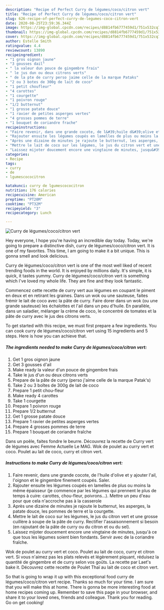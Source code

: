 ```yaml
---
description: "Recipe of Perfect Curry de légumes/coco/citron vert"
title: "Recipe of Perfect Curry de légumes/coco/citron vert"
slug: 626-recipe-of-perfect-curry-de-legumes-coco-citron-vert
date: 2020-08-25T23:59:36.344Z
image: https://img-global.cpcdn.com/recipes/d8814fb6777459d1/751x532cq70/curry-de-legumescococitron-vert-photo-principale-de-la-recette.jpg
thumbnail: https://img-global.cpcdn.com/recipes/d8814fb6777459d1/751x532cq70/curry-de-legumescococitron-vert-photo-principale-de-la-recette.jpg
cover: https://img-global.cpcdn.com/recipes/d8814fb6777459d1/751x532cq70/curry-de-legumescococitron-vert-photo-principale-de-la-recette.jpg
author: Estelle Smith
ratingvalue: 4.4
reviewcount: 13890
recipeingredient:
- "1 gros oignon jaune"
- "3 gousses dail"
- " la valeur dun pouce de gingembre frais"
- " le jus dun ou deux citrons verts"
- " de la pte de curry perso jaime celle de la marque Pataks"
- "2 ou 3 botes de 300g de lait de coco"
- "1 petit choufleur"
- "4 carottes"
- "1 courgette"
- "1 poivron rouge"
- "1/2 butternut"
- "1 grosse patate douce"
- "1 ravier de petites asperges vertes"
- "4 grosses pommes de terre"
- "1 bouquet de coriandre frache"
recipeinstructions:
- "Faire revenir, dans une grande cocote, de l&#39;huile d&#39;olive et y ajouter l&#39;ail, l&#39;oignon et le gingembre finement coupés. Saler."
- "Rajouter ensuite les légumes coupés en lamelles de plus ou moins la même épaisseur (je commence par les légumes qui prennent le plus de temps à cuire: carottes, chou-fleur, poivrons...). Mettre un peu d&#39;eau pour que cela n&#39;accroche pas à la casserole"
- "Après une dizaine de minutes je rajoute le butternut, les asperges, la patate douce, les pommes de terre et la courgette."
- "Mettre le lait de coco sur les légumes, le jus du citron vert et une grosse cuillère à soupe de la pâte de curry. Rectifier l&#39;assaisonnement si besoin (en rajoutant de la pâte de curry ou du citron et ou du sel)."
- "Laissez mijoter doucement encore une vingtaine de minutes, jusqu&#39;à ce que tous les légumes soient bien fondants. Servir avec de la coriandre fraîche."
categories:
- Recipe
tags:
- curry
- de
- lgumescococitron

katakunci: curry de lgumescococitron 
nutrition: 176 calories
recipecuisine: American
preptime: "PT20M"
cooktime: "PT32M"
recipeyield: "3"
recipecategory: Lunch

---
```



![Curry de légumes/coco/citron vert](https://img-global.cpcdn.com/recipes/d8814fb6777459d1/751x532cq70/curry-de-legumescococitron-vert-photo-principale-de-la-recette.jpg)

Hey everyone, I hope you're having an incredible day today. Today, we're going to prepare a distinctive dish, curry de légumes/coco/citron vert. It is one of my favorites. This time, I am going to make it a bit unique. This is gonna smell and look delicious.

Curry de légumes/coco/citron vert is one of the most well liked of recent trending foods in the world. It is enjoyed by millions daily. It's simple, it is quick, it tastes yummy. Curry de légumes/coco/citron vert is something which I've loved my whole life. They are fine and they look fantastic.

Commencez cette recette de curry vert aux légumes en coupant le piment en deux et en retirant les graines. Dans un wok ou une sauteuse, faites frémir le lait de coco avec la pâte de curry. Faire dorer dans un wok (ou une grande sauteuse) les échalottes et l&#39;ail dans un peu d&#39;huile. En parallèle, dans un saladier, mélanger la crème de coco, le concentré de tomates et la pâte de curry avec le jus des citrons verts.


To get started with this recipe, we must first prepare a few ingredients. You can cook curry de légumes/coco/citron vert using 15 ingredients and 5 steps. Here is how you can achieve that.

<!--inarticleads1-->

##### The ingredients needed to make Curry de légumes/coco/citron vert:

1. Get 1 gros oignon jaune
1. Get 3 gousses d&#39;ail
1. Make ready  la valeur d&#39;un pouce de gingembre frais
1. Take  le jus d&#39;un ou deux citrons verts
1. Prepare  de la pâte de curry (perso j&#39;aime celle de la marque Patak&#39;s)
1. Take 2 ou 3 boîtes de 300g de lait de coco
1. Prepare 1 petit chou-fleur
1. Make ready 4 carottes
1. Take 1 courgette
1. Prepare 1 poivron rouge
1. Prepare 1/2 butternut
1. Get 1 grosse patate douce
1. Prepare 1 ravier de petites asperges vertes
1. Prepare 4 grosses pommes de terre
1. Prepare 1 bouquet de coriandre fraîche


Dans un poêle, faites fondre le beurre. Découvrez la recette de Curry vert de légumes avec Femme Actuelle Le MAG. Wok de poulet au curry vert et coco. Poulet au lait de coco, curry et citron vert. 

<!--inarticleads2-->

##### Instructions to make Curry de légumes/coco/citron vert:

1. Faire revenir, dans une grande cocote, de l&#39;huile d&#39;olive et y ajouter l&#39;ail, l&#39;oignon et le gingembre finement coupés. Saler.
1. Rajouter ensuite les légumes coupés en lamelles de plus ou moins la même épaisseur (je commence par les légumes qui prennent le plus de temps à cuire: carottes, chou-fleur, poivrons...). Mettre un peu d&#39;eau pour que cela n&#39;accroche pas à la casserole
1. Après une dizaine de minutes je rajoute le butternut, les asperges, la patate douce, les pommes de terre et la courgette.
1. Mettre le lait de coco sur les légumes, le jus du citron vert et une grosse cuillère à soupe de la pâte de curry. Rectifier l&#39;assaisonnement si besoin (en rajoutant de la pâte de curry ou du citron et ou du sel).
1. Laissez mijoter doucement encore une vingtaine de minutes, jusqu&#39;à ce que tous les légumes soient bien fondants. Servir avec de la coriandre fraîche.


Wok de poulet au curry vert et coco. Poulet au lait de coco, curry et citron vert. Si vous n&#39;aimez pas les plats relevés et légèrement piquant, réduisez la quantité de gingembre et de curry selon vos goûts. La recette par Laet&#39;s bake it. Découvrez cette recette de Poulet Thaï au lait de coco et citron vert. 

So that is going to wrap it up with this exceptional food curry de légumes/coco/citron vert recipe. Thanks so much for your time. I am sure that you will make this at home. There is gonna be more interesting food at home recipes coming up. Remember to save this page in your browser, and share it to your loved ones, friends and colleague. Thank you for reading. Go on get cooking!
